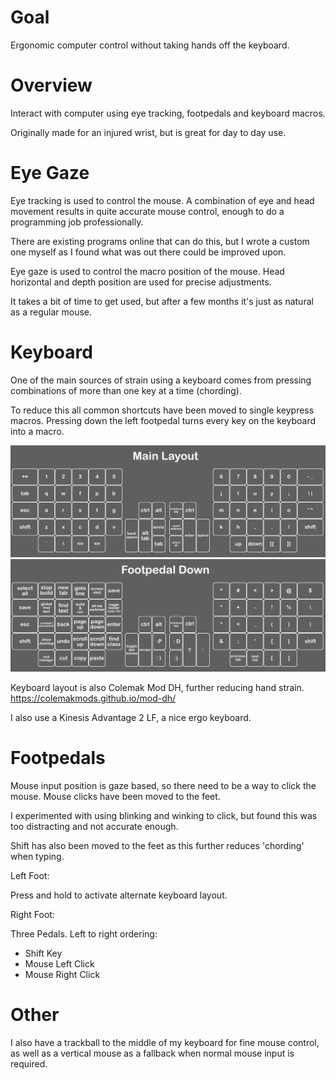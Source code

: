 # Goal

Ergonomic computer control without taking hands off the keyboard. 

# Overview

Interact with computer using eye tracking, footpedals and keyboard macros.

Originally made for an injured wrist, but is great for day to day use.

# Eye Gaze

Eye tracking is used to control the mouse. A combination of eye and head movement results in quite accurate mouse control, enough to do a programming job professionally.

There are existing programs online that can do this, but I wrote a custom one myself as I found what was out there could be improved upon. 

Eye gaze is used to control the macro position of the mouse. Head horizontal and depth position are used for precise adjustments.

It takes a bit of time to get used, but after a few months it's just as natural as a regular mouse.

# Keyboard

One of the main sources of strain using a keyboard comes from pressing combinations of more than one key at a time (chording). 

To reduce this all common shortcuts have been moved to single keypress macros. Pressing down the left footpedal turns every key on the keyboard into a macro.

![kinesis layout](images/kinesis%20layout.png?raw=true)
![kinesis layout alternate](images/kinesis%20layout%20alternate.png?raw=true)

Keyboard layout is also Colemak Mod DH, further reducing hand strain.
https://colemakmods.github.io/mod-dh/

I also use a Kinesis Advantage 2 LF, a nice ergo keyboard.

# Footpedals

Mouse input position is gaze based, so there need to be a way to click the mouse. Mouse clicks have been moved to the feet.

I experimented with using blinking and winking to click, but found this was too distracting and not accurate enough.

Shift has also been moved to the feet as this further reduces 'chording' when typing.

Left Foot:

Press and hold to activate alternate keyboard layout.

Right Foot:

Three Pedals. Left to right ordering:
- Shift Key
- Mouse Left Click
- Mouse Right Click

# Other

I also have a trackball to the middle of my keyboard for fine mouse control, as well as a vertical mouse as a fallback when normal mouse input is required.
